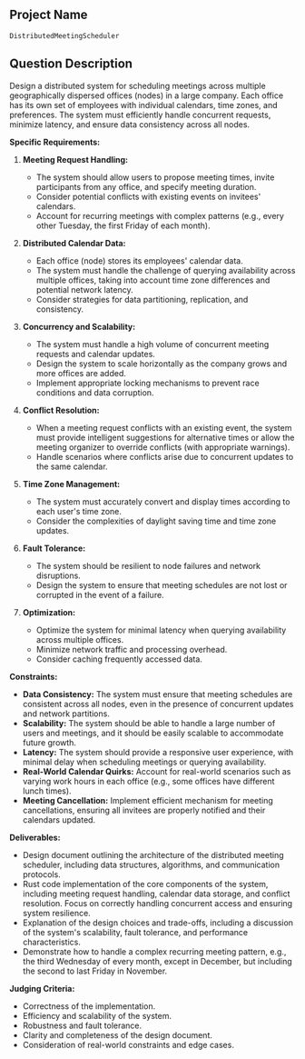## Project Name

`DistributedMeetingScheduler`

## Question Description

Design a distributed system for scheduling meetings across multiple geographically dispersed offices (nodes) in a large company. Each office has its own set of employees with individual calendars, time zones, and preferences. The system must efficiently handle concurrent requests, minimize latency, and ensure data consistency across all nodes.

**Specific Requirements:**

1.  **Meeting Request Handling:**
    *   The system should allow users to propose meeting times, invite participants from any office, and specify meeting duration.
    *   Consider potential conflicts with existing events on invitees' calendars.
    *   Account for recurring meetings with complex patterns (e.g., every other Tuesday, the first Friday of each month).

2.  **Distributed Calendar Data:**
    *   Each office (node) stores its employees' calendar data.
    *   The system must handle the challenge of querying availability across multiple offices, taking into account time zone differences and potential network latency.
    *   Consider strategies for data partitioning, replication, and consistency.

3.  **Concurrency and Scalability:**
    *   The system must handle a high volume of concurrent meeting requests and calendar updates.
    *   Design the system to scale horizontally as the company grows and more offices are added.
    *   Implement appropriate locking mechanisms to prevent race conditions and data corruption.

4.  **Conflict Resolution:**
    *   When a meeting request conflicts with an existing event, the system must provide intelligent suggestions for alternative times or allow the meeting organizer to override conflicts (with appropriate warnings).
    *   Handle scenarios where conflicts arise due to concurrent updates to the same calendar.

5.  **Time Zone Management:**
    *   The system must accurately convert and display times according to each user's time zone.
    *   Consider the complexities of daylight saving time and time zone updates.

6.  **Fault Tolerance:**
    *   The system should be resilient to node failures and network disruptions.
    *   Design the system to ensure that meeting schedules are not lost or corrupted in the event of a failure.

7.  **Optimization:**
    *   Optimize the system for minimal latency when querying availability across multiple offices.
    *   Minimize network traffic and processing overhead.
    *   Consider caching frequently accessed data.

**Constraints:**

*   **Data Consistency:**  The system must ensure that meeting schedules are consistent across all nodes, even in the presence of concurrent updates and network partitions.
*   **Scalability:** The system should be able to handle a large number of users and meetings, and it should be easily scalable to accommodate future growth.
*   **Latency:** The system should provide a responsive user experience, with minimal delay when scheduling meetings or querying availability.
*   **Real-World Calendar Quirks:** Account for real-world scenarios such as varying work hours in each office (e.g., some offices have different lunch times).
*   **Meeting Cancellation:**  Implement efficient mechanism for meeting cancellations, ensuring all invitees are properly notified and their calendars updated.

**Deliverables:**

*   Design document outlining the architecture of the distributed meeting scheduler, including data structures, algorithms, and communication protocols.
*   Rust code implementation of the core components of the system, including meeting request handling, calendar data storage, and conflict resolution. Focus on correctly handling concurrent access and ensuring system resilience.
*   Explanation of the design choices and trade-offs, including a discussion of the system's scalability, fault tolerance, and performance characteristics.
*   Demonstrate how to handle a complex recurring meeting pattern, e.g., the third Wednesday of every month, except in December, but including the second to last Friday in November.

**Judging Criteria:**

*   Correctness of the implementation.
*   Efficiency and scalability of the system.
*   Robustness and fault tolerance.
*   Clarity and completeness of the design document.
*   Consideration of real-world constraints and edge cases.
